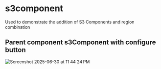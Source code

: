 # s3component
Used to demonstrate the addition of S3 Components and region combination

## Parent component s3Component with configure button

![Screenshot 2025-06-30 at 11 44 24 PM](https://github.com/user-attachments/assets/3aab81e2-344f-48dc-bbeb-41c74d788b04)

